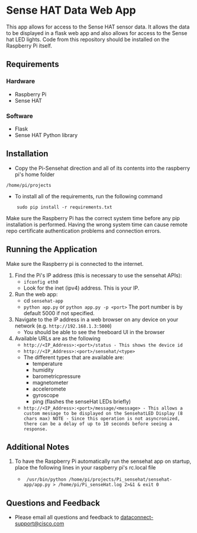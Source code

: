 # Sense HAT Data Web App

This app allows for access to the Sense HAT sensor data. It allows the data to be displayed in a flask web app and also allows for access to the Sense hat LED lights. Code from this repository should be installed on the Raspberry Pi itself. 

## Requirements

### Hardware

- Raspberry Pi 
- Sense HAT

### Software

- Flask
- Sense HAT Python library


## Installation

 - Copy the Pi-Sensehat direction and all of its contents into the raspberry pi's home folder
``` 
/home/pi/projects
```
 - To install all of the requirements, run the following command
```
    sudo pip install -r requirements.txt 
```

Make sure the Raspberry Pi has the correct system time before any pip installation is performed.
Having the wrong system time can cause remote repo certificate authentication problems and connection errors.

## Running the Application


Make sure the Raspberry pi is connected to the internet.

1. Find the Pi's IP address (this is necessary to use the sensehat APIs):
    - `ifconfig eth0`
    - Look for the inet (ipv4) address. This is your IP.
1. Run the web app:
    -  cd `sensehat-app`
    - `python app.py` or `python app.py -p <port>`
   The port number is by default 5000 if not specified.
1. Navigate to the IP address in a web browser on any device on your network (e.g. `http://192.168.1.3:5000`)
    - You should be able to see the freeboard UI in the browser
1. Available URLs are as the following
    -  `http://<IP_Address>:<port>/status - This shows the device id`
    -  `http://<IP_Address>:<port>/sensehat/<type>`
      - The different types that are available are:  
        - temperature               
        - humidity                  
        - barometricpressure      
        - magnetometer         
        - acceleromete       
        - gyroscope 
        - ping (flashes the senseHat LEDs briefly)
    -  `http://<IP_Address>:<port>/message/<message> - This allows a custom message to be displayed on the SensehatLED Display (8 chars max)
       NOTE - Since this operation is not asyncronized, there can be a delay of up to 10 seconds before seeing a response.`

## Additional Notes

1. To have the Raspberry Pi automatically run the sensehat app on startup, place the following lines in your raspberry pi's rc.local file

   -   ` /usr/bin/python /home/pi/projects/Pi_sensehat/sensehat-app/app.py > /home/pi/Pi_senseHat.log 2>&1 & exit 0`

## Questions and Feedback

- Please email all questions and feedback to dataconnect-support@cisco.com

